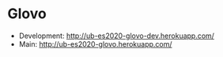 # Glovo

- Development: http://ub-es2020-glovo-dev.herokuapp.com/
- Main: http://ub-es2020-glovo.herokuapp.com/

